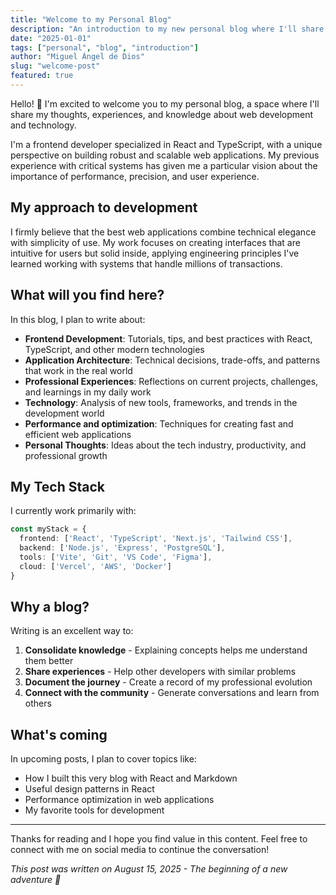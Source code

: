 ```yaml
---
title: "Welcome to my Personal Blog"
description: "An introduction to my new personal blog where I'll share thoughts about web development, technology, and more."
date: "2025-01-01"
tags: ["personal", "blog", "introduction"]
author: "Miguel Ángel de Dios"
slug: "welcome-post"
featured: true
---
```


Hello! 👋 I'm excited to welcome you to my personal blog, a space where I'll share my thoughts, experiences, and knowledge about web development and technology.

I'm a frontend developer specialized in React and TypeScript, with a unique perspective on building robust and scalable web applications. My previous experience with critical systems has given me a particular vision about the importance of performance, precision, and user experience.

## My approach to development

I firmly believe that the best web applications combine technical elegance with simplicity of use. My work focuses on creating interfaces that are intuitive for users but solid inside, applying engineering principles I've learned working with systems that handle millions of transactions.

## What will you find here?

In this blog, I plan to write about:

- **Frontend Development**: Tutorials, tips, and best practices with React, TypeScript, and other modern technologies
- **Application Architecture**: Technical decisions, trade-offs, and patterns that work in the real world
- **Professional Experiences**: Reflections on current projects, challenges, and learnings in my daily work
- **Technology**: Analysis of new tools, frameworks, and trends in the development world
- **Performance and optimization**: Techniques for creating fast and efficient web applications
- **Personal Thoughts**: Ideas about the tech industry, productivity, and professional growth

## My Tech Stack

I currently work primarily with:

```typescript
const myStack = {
  frontend: ['React', 'TypeScript', 'Next.js', 'Tailwind CSS'],
  backend: ['Node.js', 'Express', 'PostgreSQL'],
  tools: ['Vite', 'Git', 'VS Code', 'Figma'],
  cloud: ['Vercel', 'AWS', 'Docker']
}
```

## Why a blog?

Writing is an excellent way to:

1. **Consolidate knowledge** - Explaining concepts helps me understand them better
2. **Share experiences** - Help other developers with similar problems
3. **Document the journey** - Create a record of my professional evolution
4. **Connect with the community** - Generate conversations and learn from others

## What's coming

In upcoming posts, I plan to cover topics like:

- How I built this very blog with React and Markdown
- Useful design patterns in React
- Performance optimization in web applications
- My favorite tools for development

---

Thanks for reading and I hope you find value in this content. Feel free to connect with me on social media to continue the conversation!

*This post was written on August 15, 2025 - The beginning of a new adventure 🚀*
